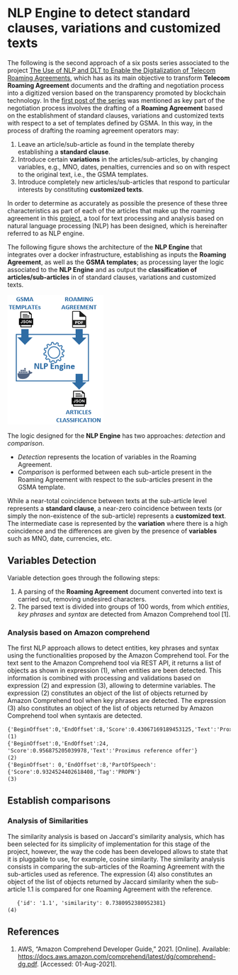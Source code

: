 # NLP Engine to detect standard clauses, variations and customized texts

The following is the second approach of a six posts series associated to the project [The Use of NLP and DLT to Enable the Digitalization of Telecom Roaming Agreements]( https://wiki.hyperledger.org/display/INTERN/Project+Plan%3A+The+Use+of+NLP+and+DLT+to+Enable+the+Digitalization+of+Telecom+Roaming+Agreements), which has as its main objective to transform **Telecom Roaming Agreement** documents and the drafting and negotiation process into a digitized version based on the transparency promoted by blockchain technology.
In the [first post of the series]( https://medium.com/@sfl0r3nz05) was mentioned as key part of the negotiation process involves the drafting of a **Roaming Agreement** based on the establishment of standard clauses, variations and customized texts with respect to a set of templates defined by GSMA. In this way, in the process of drafting the roaming agreement operators may:
1. Leave an article/sub-article as found in the template thereby establishing a **standard clause**.
2. Introduce certain **variations** in the articles/sub-articles, by changing variables, e.g., MNO, dates, penalties, currencies and so on with respect to the original text, i.e., the GSMA templates.
3. Introduce completely new articles/sub-articles that respond to particular interests by constituting **customized texts**.

In order to determine as accurately as possible the presence of these three characteristics as part of each of the articles that make up the roaming agreement in this [project]( https://wiki.hyperledger.org/display/INTERN/Project+Plan%3A+The+Use+of+NLP+and+DLT+to+Enable+the+Digitalization+of+Telecom+Roaming+Agreements), a tool for text processing and analysis based on natural language processing (NLP) has been designed, which is hereinafter referred to as NLP engine.

The following figure shows the architecture of the **NLP Engine** that integrates over a docker infrastructure, establishing as inputs the **Roaming Agreement**, as well as the **GSMA templates**; as processing layer the logic associated to the **NLP Engine** and as output the **classification of articles/sub-articles** in of standard clauses, variations and customized texts.

<img src="https://github.com/sfl0r3nz05/Medium/blob/main/NLP%20Engine%20to%20detect%20standard%20clauses%2C%20variations%20and%20customized%20texts/images/images/NLP_Engine.png">

The logic designed for the **NLP Engine** has two approaches: *detection* and *comparison*. 
- *Detection* represents the location of variables in the Roaming Agreement. 
- *Comparison* is performed between each sub-article present in the Roaming Agreement with respect to the sub-articles present in the GSMA template.

While a near-total coincidence between texts at the sub-article level represents a **standard clause**, a near-zero coincidence between texts (or simply the non-existence of the sub-article) represents a **customized text**. The intermediate case is represented by the **variation** where there is a high coincidence and the differences are given by the presence of **variables** such as MNO, date, currencies, etc.

## Variables Detection
Variable detection goes through the following steps:
1. A parsing of the **Roaming Agreement** document converted into text is carried out, removing undesired characters. 
2. The parsed text is divided into groups of 100 words, from which *entities*, *key phrases* and *syntax* are detected from Amazon Comprehend tool [1].

### Analysis based on Amazon comprehend
The first NLP approach allows to detect entities, key phrases and syntax using the functionalities proposed by the Amazon Comprehend tool. For the text sent to the Amazon Comprehend tool via REST API, it returns a list of objects as shown in expression (1), when entities are been detected. This information is combined with processing and validations based on expression (2) and expression (3), allowing to determine variables. The expression (2) constitutes an object of the list of objects returned by Amazon Comprehend tool when key phrases are detected. The expression (3) also constitutes an object of the list of objects returned by Amazon Comprehend tool when syntaxis are detected.
 ````
 {'BeginOffset':0,'EndOffset':8,'Score':0.43067169189453125,'Text':'Proximus','Type':'ORGANIZATION'}    				(1)
 {'BeginOffset':0,'EndOffset':24, 'Score':0.956875205039978,'Text':'Proximus reference offer'}    				(2)
 {'BeginOffset': 0,'EndOffset':8,'PartOfSpeech':{'Score':0.9324524402618408,'Tag':'PROPN'}    				        (3)
 ````

## Establish comparisons


### Analysis of Similarities

The similarity analysis is based on Jaccard's similarity analysis, which has been selected for its simplicity of implementation for this stage of the project, however, the way the code has been developed allows to state that it is pluggable to use, for example, cosine similarity. The similarity analysis consists in comparing the sub-articles of the Roaming Agreement with the sub-articles used as reference. The expression (4) also constitutes an object of the list of objects returned by Jaccard similarity when the sub-article 1.1 is compared for one Roaming Agreement with the reference.
 
 ````
    {'id': '1.1', 'similarity': 0.7380952380952381}    				                                                (4)
 ````

 ## References

 1. AWS, “Amazon Comprehend Developer Guide,” 2021. [Online]. Available: https://docs.aws.amazon.com/comprehend/latest/dg/comprehend-dg.pdf. [Accessed: 01-Aug-2021].